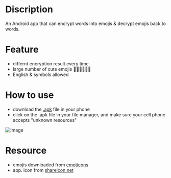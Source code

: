 # Discription
An Android app that can encrypt words into emojis & decrypt emojis back to words.

# Feature
- differnt encryption result every time
- large number of cute emojis 🐙🐰🐸🐧🐏🐉
- English & symbols allowed

# How to use
- download the [.apk](https://github.com/stanleyshen2003/my_emoji_key/blob/main/emoji_encrypt.apk) file in your phone
- click on the .apk file in your file manager, and make sure your cell phone accepts "unknown resources"

![image](https://user-images.githubusercontent.com/80504001/228617513-bb25837d-e4d3-45cc-80f3-14f69d903558.png)

# Resource
- emojis downloaded from [emoticons](https://github.com/gregce/Emoticons/blob/master/emoticonsList.txt)
- app. icon from [shareicon.net](https://www.shareicon.net/smiley-lock-625375)
